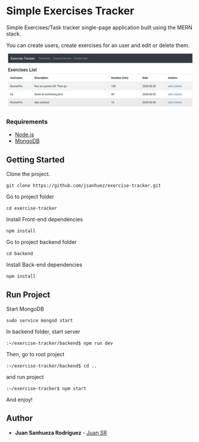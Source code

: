 # Simple Exercises Tracker

Simple Exercises/Task tracker single-page application built using the MERN stack.

You can create users, create exercises for an user and edit or delete them.

![Screnshot](screenshot.jpg)

### Requirements

* [Node.js](https://docs.npmjs.com/downloading-and-installing-node-js-and-npm)
* [MongoDB](https://docs.mongodb.com/manual/installation/)

## Getting Started

Clone the project.

```
git clone https://github.com/jsanhuez/exercise-tracker.git
```

Go to project folder

```
cd exercise-tracker
```

Install Front-end dependencies

```
npm install
```

Go to project backend folder

```
cd backend
```

Install Back-end dependencies

```
npm install
```

## Run Project

Start MongoDB

```
sudo service mongod start
```

In backend folder, start server

```
:~/exercise-tracker/backend$ npm run dev
```

Then, go to root project 

```
:~/exercise-tracker/backend$ cd ..
```

and run project

```
:~/exercise-tracker$ npm start
```

And enjoy!


## Author

* **Juan Sanhueza Rodríguez** - [Juan SR](https://github.com/jsanhuez)